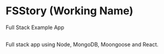 # FSStory (Working Name)
Full Stack Example App

##
Full stack app using Node, MongoDB, Moongoose and React.
